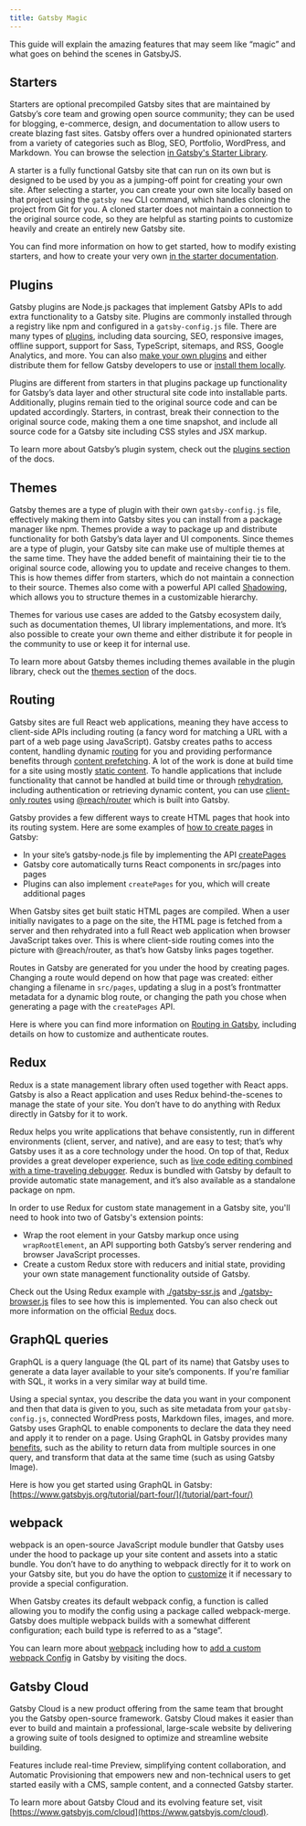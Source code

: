```yaml
---
title: Gatsby Magic
---
```


This guide will explain the amazing features that may seem like “magic” and what goes on behind the scenes in GatsbyJS.

## Starters

Starters are optional precompiled Gatsby sites that are maintained by Gatsby’s core team and growing open source community; they can be used for blogging, e-commerce, design, and documentation to allow users to create blazing fast sites. Gatsby offers over a hundred opinionated starters from a variety of categories such as Blog, SEO, Portfolio, WordPress, and Markdown. You can browse the selection [in Gatsby's Starter Library](/starters/?v=2).

A starter is a fully functional Gatsby site that can run on its own but is designed to be used by you as a jumping-off point for creating your own site. After selecting a starter, you can create your own site locally based on that project using the `gatsby new` CLI command, which handles cloning the project from Git for you. A cloned starter does not maintain a connection to the original source code, so they are helpful as starting points to customize heavily and create an entirely new Gatsby site.

You can find more information on how to get started, how to modify existing starters, and how to create your very own [in the starter documentation](docs/starters/).

## Plugins

Gatsby plugins are Node.js packages that implement Gatsby APIs to add extra functionality to a Gatsby site. Plugins are commonly installed through a registry like npm and configured in a `gatsby-config.js` file. There are many types of [plugins](/plugins/), including data sourcing, SEO, responsive images, offline support, support for Sass, TypeScript, sitemaps, and RSS, Google Analytics, and more. You can also [make your own plugins](/docs/creating-plugins/) and either distribute them for fellow Gatsby developers to use or [install them locally](/docs/loading-plugins-from-your-local-plugins-folder/).

Plugins are different from starters in that plugins package up functionality for Gatsby’s data layer and other structural site code into installable parts. Additionally, plugins remain tied to the original source code and can be updated accordingly. Starters, in contrast, break their connection to the original source code, making them a one time snapshot, and include all source code for a Gatsby site including CSS styles and JSX markup.

To learn more about Gatsby’s plugin system, check out the [plugins section](/docs/plugins/) of the docs.

## Themes

Gatsby themes are a type of plugin with their own `gatsby-config.js` file, effectively making them into Gatsby sites you can install from a package manager like npm. Themes provide a way to package up and distribute functionality for both Gatsby’s data layer and UI components. Since themes are a type of plugin, your Gatsby site can make use of multiple themes at the same time. They have the added benefit of maintaining their tie to the original source code, allowing you to update and receive changes to them. This is how themes differ from starters, which do not maintain a connection to their source. Themes also come with a powerful API called [Shadowing](/docs/themes/shadowing/), which allows you to structure themes in a customizable hierarchy.

Themes for various use cases are added to the Gatsby ecosystem daily, such as documentation themes, UI library implementations, and more. It’s also possible to create your own theme and either distribute it for people in the community to use or keep it for internal use.

To learn more about Gatsby themes including themes available in the plugin library, check out the [themes section](/docs/themes/) of the docs.

## Routing

Gatsby sites are full React web applications, meaning they have access to client-side APIs including routing (a fancy word for matching a URL with a part of a web page using JavaScript). Gatsby creates paths to access content, handling dynamic [routing](/docs/glossary#routing) for you and providing performance benefits through [content prefetching](/docs/routing/#performance-and-prefetching). A lot of the work is done at build time for a site using mostly [static content](/docs/adding-app-and-website-functionality/#static-pages). To handle applications that include functionality that cannot be handled at build time or through [rehydration](/docs/adding-app-and-website-functionality/#how-hydration-makes-apps-possible), including authentication or retrieving dynamic content, you can use [client-only routes](/docs/client-only-routes-and-user-authentication) using [@reach/router](/docs/reach-router-and-gatsby/) which is built into Gatsby.

Gatsby provides a few different ways to create HTML pages that hook into its routing system. Here are some examples of [how to create pages](/docs/creating-and-modifying-pages) in Gatsby:

- In your site’s gatsby-node.js file by implementing the API [createPages](/docs/node-apis/#createPages)
- Gatsby core automatically turns React components in src/pages into pages
- Plugins can also implement `createPages` for you, which will create additional pages

When Gatsby sites get built static HTML pages are compiled. When a user initially navigates to a page on the site, the HTML page is fetched from a server and then rehydrated into a full React web application when browser JavaScript takes over. This is where client-side routing comes into the picture with @reach/router, as that’s how Gatsby links pages together.

Routes in Gatsby are generated for you under the hood by creating pages. Changing a route would depend on how that page was created: either changing a filename in `src/pages`, updating a slug in a post’s frontmatter metadata for a dynamic blog route, or changing the path you chose when generating a page with the `createPages` API.

Here is where you can find more information on [Routing in Gatsby](/docs/routing/), including details on how to customize and authenticate routes.

## Redux

Redux is a state management library often used together with React apps. Gatsby is also a React application and uses Redux behind-the-scenes to manage the state of your site. You don’t have to do anything with Redux directly in Gatsby for it to work.

Redux helps you write applications that behave consistently, run in different environments (client, server, and native), and are easy to test; that’s why Gatsby uses it as a core technology under the hood. On top of that, Redux provides a great developer experience, such as [live code editing combined with a time-traveling debugger](https://github.com/reduxjs/redux-devtools). Redux is bundled with Gatsby by default to provide automatic state management, and it’s also available as a standalone package on npm.

In order to use Redux for custom state management in a Gatsby site, you'll need to hook into two of Gatsby's extension points:

- Wrap the root element in your Gatsby markup once using `wrapRootElement`, an API supporting both Gatsby’s server rendering and browser JavaScript processes.
- Create a custom Redux store with reducers and initial state, providing your own state management functionality outside of Gatsby.

Check out the Using Redux example with [./gatsby-ssr.js](https://github.com/gatsbyjs/gatsby/blob/master/examples/using-redux/gatsby-ssr.js) and [./gatsby-browser.js](https://github.com/gatsbyjs/gatsby/blob/master/examples/using-redux/gatsby-browser.js) files to see how this is implemented. You can also check out more information on the official [Redux](https://redux.js.org/introduction/getting-started) docs.

## GraphQL queries

GraphQL is a query language (the QL part of its name) that Gatsby uses to generate a data layer available to your site’s components. If you're familiar with SQL, it works in a very similar way at build time.

Using a special syntax, you describe the data you want in your component and then that data is given to you, such as site metadata from your `gatsby-config.js`, connected WordPress posts, Markdown files, images, and more. Gatsby uses GraphQL to enable components to declare the data they need and apply it to render on a page. Using GraphQL in Gatsby provides many [benefits](/docs/why-gatsby-uses-graphql/), such as the ability to return data from multiple sources in one query, and transform that data at the same time (such as using Gatsby Image).

Here is how you get started using GraphQL in Gatsby: [https://www.gatsbyjs.org/tutorial/part-four/](/tutorial/part-four/)

## webpack

webpack is an open-source JavaScript module bundler that Gatsby uses under the hood to package up your site content and assets into a static bundle. You don’t have to do anything to webpack directly for it to work on your Gatsby site, but you do have the option to [customize](/docs/add-custom-webpack-config/) it if necessary to provide a special configuration.

When Gatsby creates its default webpack config, a function is called allowing you to modify the config using a package called webpack-merge. Gatsby does multiple webpack builds with a somewhat different configuration; each build type is referred to as a “stage”.

You can learn more about [webpack](/docs/webpack-and-ssr/) including how to [add a custom webpack Config](/docs/add-custom-webpack-config/) in Gatsby by visiting the docs.

## Gatsby Cloud

Gatsby Cloud is a new product offering from the same team that brought you the Gatsby open-source framework. Gatsby Cloud makes it easier than ever to build and maintain a professional, large-scale website by delivering a growing suite of tools designed to optimize and streamline website building.

Features include real-time Preview, simplifying content collaboration, and Automatic Provisioning that empowers new and non-technical users to get started easily with a CMS, sample content, and a connected Gatsby starter.

To learn more about Gatsby Cloud and its evolving feature set, visit [https://www.gatsbyjs.com/cloud](https://www.gatsbyjs.com/cloud).

<!-- Docs to Markdown version 1.0β17 -->
